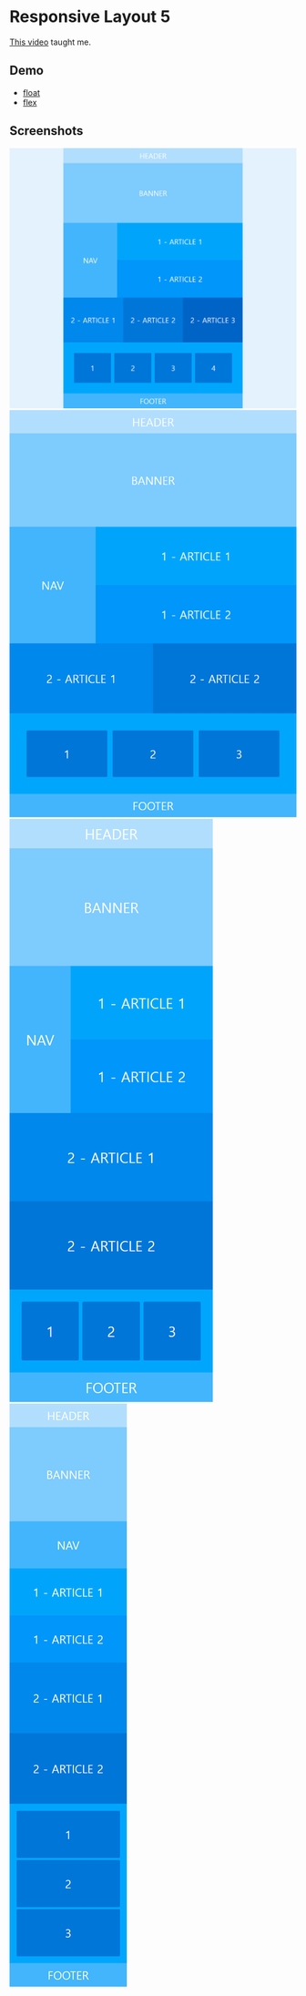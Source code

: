 # Responsive Layout 5

[This video](https://wtss.tistory.com/210) taught me.

## Demo

- [float](https://focused-hawking-d09d86.netlify.app/responsive-5/float/)
- [flex](https://focused-hawking-d09d86.netlify.app/responsive-5/flex/)

## Screenshots

<img src="./screenshots/desktop-full.png" title="desktop-full">
<img src="./screenshots/desktop.png" title="desktop">
<img src="./screenshots/tablet.png" title="tablet">
<img src="./screenshots/mobile.png" title="mobile">
